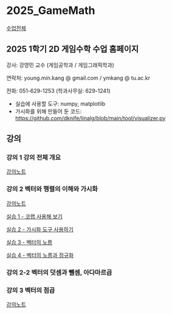 # 2025_GameMath

[수업전체](https://github.com/dknife/dknife.github.io/wiki/Lecture_Homepage)

## 2025 1학기 2D 게임수학 수업 홈페이지

강사: 강영민 교수 (게임공학과 / 게임그래픽학과)

연락처: young.min.kang @ gmail.com / ymkang @ tu.ac.kr

전화: 051-629-1253 (학과사무실: 629-1241)

* 실습에 사용할 도구: numpy, matplotlib
* 가시화를 위해 만들어 둔 코드: https://github.com/dknife/linalg/blob/main/tool/visualizer.py


## 강의

### 강의 1 강의 전체 개요

[강의노트](https://github.com/dknife/2025_GameMath/raw/main/Lec/%EA%B0%95%EC%9D%981_%EC%A0%84%EC%B2%B4%EA%B0%9C%EC%9A%94.pdf)


### 강의 2 벡터와 행렬의 이해와 가시화

[강의노트](https://github.com/dknife/2025_GameMath/raw/main/Lec/%EA%B0%95%EC%9D%982_%EB%B2%A1%ED%84%B0%EA%B0%80%EC%8B%9C%ED%99%94%EC%99%80%EB%8D%A7%EC%85%88%EB%BA%84%EC%85%88.pdf)

[실습 1 - 코랩 사용해 보기](https://colab.research.google.com/drive/1FdnlAWaf5nMlRKWIQ7h_XfpDvupZpF7b?usp=sharing)

[실습 2 - 가시화 도구 사용하기](https://colab.research.google.com/drive/1R8K9ydWRgJrorzj56mjpAHx5JtxWhZlf?usp=sharing)

[실습 3 - 벡터의 노름](https://colab.research.google.com/drive/1ckTvzyq0JeFKhZVZFoyIiV6HZ4PKl97Y?usp=sharing)

[실습 4 - 벡터의 노름과 정규화](https://colab.research.google.com/drive/13h5rUmfB8HKSV2sr0ee7CWyaJ_TxvYiq?usp=sharing)

### 강의 2-2 벡터의 덧셈과 뺄셈, 아다마르곱

### 강의 3 벡터의 점곱

[강의노트](https://github.com/dknife/2025_GameMath/raw/main/Lec/%EA%B0%95%EC%9D%983_%EB%B2%A1%ED%84%B0%EC%9D%98%EC%A0%90%EA%B3%B1.pdf)
